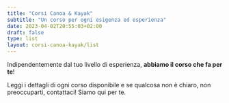 ```yaml
---
title: "Corsi Canoa & Kayak"
subtitle: "Un corso per ogni esigenza ed esperienza"
date: 2023-04-02T20:55:03+02:00
draft: false
type: list
layout: corsi-canoa-kayak/list
---
```

Indipendentemente dal tuo livello di esperienza, **abbiamo il corso che fa per te**!

Leggi i dettagli di ogni corso disponibile e se qualcosa non è chiaro, non preoccuparti, contattaci! Siamo qui per te.